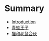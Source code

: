 # Summary

* [Introduction](README.md)
* [青蛙王子](qing_wa_wang_zi.md)
* [猫和老鼠合伙](mao_he_lao_shu_he_huo.md)

